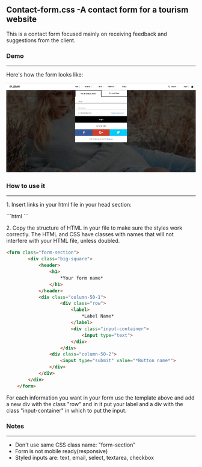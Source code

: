 <h2>
Contact-form.css -A contact form for a tourism website
</h2>
<p>This is a contact form focused mainly on receiving feedback and suggestions from the client.
</p> 
<h3>Demo
</h3>
<hr>
<p>Here's how the form looks like:
</p>
  <img src="images/demo.jpg">
<h3>How to use it
</h3>
 <hr>

 <p> 1. Insert links in your html file in your head section:
 </p>
```html
<head>
  <link rel="stylesheet" type="text/css" href="Contact-form.css">
</head>
```

<p>2. Copy the structure of HTML in your file to make sure the styles work correctly. The HTML and CSS have classes with names that will not interfere with your HTML file, unless doubled.
</p>

```html
<form class="form-section">
        <div class="big-square">
            <header>
                <h1>
                    *Your form name*
                </h1>
            </header>
            <div class="column-50-1">
                    <div class="row">
                        <label>
                            *Label Name*
                        </label>
                        <div class="input-container">
                            <input type="text">
                        </div>
                    </div>
                <div class="column-50-2">
                    <input type="submit" value="*Button name*">
                </div>
            </div>
        </div>
    </form>
```

<p>
  For each information you want in your form use the template above and add a new div with the class "row" and in it put your label and a div with the class "input-container" in which to put the input. 
</p>

<h3>Notes
</h3>
 <hr>
 <ul>
  <li>Don't use same CSS class name: "form-section"</li>
  <li>Form is not mobile ready(responsive)</li>
  <li>Styled inputs are: text, email, select, textarea, checkbox</li>
</ul>

